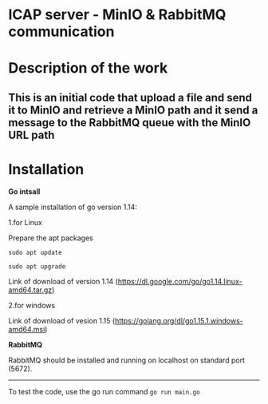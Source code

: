 # ICAP server - MinIO & RabbitMQ communication
# Description of the work
This is an initial code that upload a file and send it to MinIO and retrieve a MinIO path and it send a message to the RabbitMQ queue with the MinIO URL  path 
---
# Installation   
**Go intsall**

A sample installation of go version 1.14:

 1.for Linux
 
 Prepare the apt packages
 
 `` sudo apt update                    
  ``
  
 ``sudo apt upgrade
 ``

Link of download of version 1.14 (https://dl.google.com/go/go1.14.linux-amd64.tar.gz)

2.for windows

Link of download of vesion 1.15 (https://golang.org/dl/go1.15.1.windows-amd64.msi)

**RabbitMQ**

RabbitMQ should be  installed and running on localhost on standard port (5672). 

---
To test the code, use the go run command
``go run main.go
``



    
   
    
